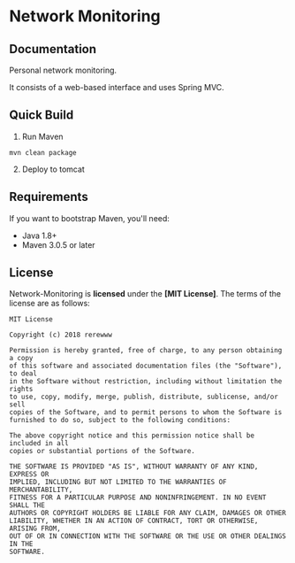 Network Monitoring
==================

Documentation
-------------

Personal network monitoring.

It consists of a web-based interface and uses Spring MVC.


Quick Build
-----------

1. Run Maven
```
mvn clean package
```
2. Deploy to tomcat


Requirements
-----------

If you want to bootstrap Maven, you'll need:
- Java 1.8+
- Maven 3.0.5 or later

License
-------
Network-Monitoring is **licensed** under the **[MIT License]**. The terms of the license are as follows:

    MIT License

    Copyright (c) 2018 rerewww

    Permission is hereby granted, free of charge, to any person obtaining a copy
    of this software and associated documentation files (the "Software"), to deal
    in the Software without restriction, including without limitation the rights
    to use, copy, modify, merge, publish, distribute, sublicense, and/or sell
    copies of the Software, and to permit persons to whom the Software is
    furnished to do so, subject to the following conditions:

    The above copyright notice and this permission notice shall be included in all
    copies or substantial portions of the Software.

    THE SOFTWARE IS PROVIDED "AS IS", WITHOUT WARRANTY OF ANY KIND, EXPRESS OR
    IMPLIED, INCLUDING BUT NOT LIMITED TO THE WARRANTIES OF MERCHANTABILITY,
    FITNESS FOR A PARTICULAR PURPOSE AND NONINFRINGEMENT. IN NO EVENT SHALL THE
    AUTHORS OR COPYRIGHT HOLDERS BE LIABLE FOR ANY CLAIM, DAMAGES OR OTHER
    LIABILITY, WHETHER IN AN ACTION OF CONTRACT, TORT OR OTHERWISE, ARISING FROM,
    OUT OF OR IN CONNECTION WITH THE SOFTWARE OR THE USE OR OTHER DEALINGS IN THE
    SOFTWARE.
